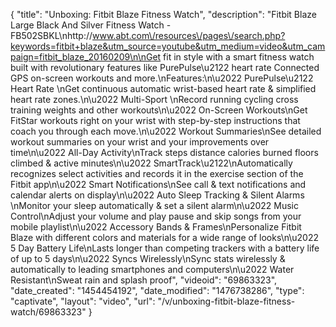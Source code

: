 {
    "title": "Unboxing: Fitbit Blaze Fitness Watch",
    "description": "Fitbit Blaze Large Black And Silver Fitness Watch - FB502SBKL\nhttp:\/\/www.abt.com\/resources\/pages\/search.php?keywords=fitbit+blaze&utm_source=youtube&utm_medium=video&utm_campaign=fitbit_blaze_20160209\n\nGet fit in style with a smart fitness watch built with revolutionary features like PurePulse\u2122 heart rate Connected GPS on-screen workouts and more.\nFeatures:\n\u2022 PurePulse\u2122 Heart Rate \nGet continuous automatic wrist-based heart rate & simplified heart rate zones.\n\u2022 Multi-Sport \nRecord running cycling cross training weights and other workouts\n\u2022 On-Screen Workouts\nGet FitStar workouts right on your wrist with step-by-step instructions that coach you through each move.\n\u2022 Workout Summaries\nSee detailed workout summaries on your wrist and your improvements over time\n\u2022 All-Day Activity\nTrack steps distance calories burned floors climbed & active minutes\n\u2022 SmartTrack\u2122\nAutomatically recognizes select activities and records it in the exercise section of the Fitbit app\n\u2022 Smart Notifications\nSee call & text notifications and calendar alerts on display\n\u2022 Auto Sleep Tracking & Silent Alarms \nMonitor your sleep automatically & set a silent alarm\n\u2022 Music Control\nAdjust your volume and play pause and skip songs from your mobile playlist\n\u2022 Accessory Bands & Frames\nPersonalize Fitbit Blaze with different colors and materials for a wide range of looks\n\u2022 5 Day Battery Life\nLasts longer than competing trackers with a battery life of up to 5 days\n\u2022 Syncs Wirelessly\nSync stats wirelessly & automatically to leading smartphones and computers\n\u2022 Water Resistant\nSweat rain and splash proof",
    "videoid": "69863323",
    "date_created": "1454454192",
    "date_modified": "1476738286",
    "type": "captivate",
    "layout": "video",
    "url": "\/v\/unboxing-fitbit-blaze-fitness-watch\/69863323"
}